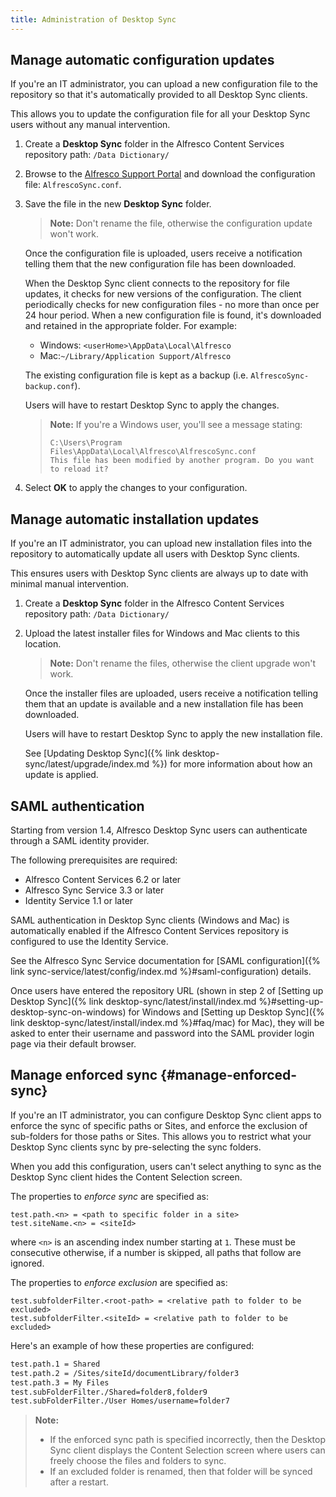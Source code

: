 ```yaml
---
title: Administration of Desktop Sync
---
```


## Manage automatic configuration updates

If you're an IT administrator, you can upload a new configuration file to the repository so that it's automatically 
provided to all Desktop Sync clients.

This allows you to update the configuration file for all your Desktop Sync users without any manual intervention.

1. Create a **Desktop Sync** folder in the Alfresco Content Services repository path: `/Data Dictionary/`

2. Browse to the [Alfresco Support Portal](http://support.alfresco.com/) and download the configuration file: `AlfrescoSync.conf`.

3. Save the file in the new **Desktop Sync** folder.

    >**Note:** Don't rename the file, otherwise the configuration update won't work.

    Once the configuration file is uploaded, users receive a notification telling them that the new configuration 
    file has been downloaded.

    When the Desktop Sync client connects to the repository for file updates, it checks for new versions of the configuration. 
    The client periodically checks for new configuration files - no more than once per 24 hour period. 
    When a new configuration file is found, it's downloaded and retained in the appropriate folder. For example:

    * Windows: `<userHome>\AppData\Local\Alfresco`
    * Mac:`~/Library/Application Support/Alfresco`

    The existing configuration file is kept as a backup (i.e. `AlfrescoSync-backup.conf`).

    Users will have to restart Desktop Sync to apply the changes.

    >**Note:** If you're a Windows user, you'll see a message stating:
    >
    >```
    >C:\Users\Program Files\AppData\Local\Alfresco\AlfrescoSync.conf
    >This file has been modified by another program. Do you want to reload it?
    >```

4. Select **OK** to apply the changes to your configuration.

## Manage automatic installation updates

If you're an IT administrator, you can upload new installation files into the repository to automatically update 
all users with Desktop Sync clients.

This ensures users with Desktop Sync clients are always up to date with minimal manual intervention.

1. Create a **Desktop Sync** folder in the Alfresco Content Services repository path: `/Data Dictionary/`
2. Upload the latest installer files for Windows and Mac clients to this location.

    >**Note:** Don't rename the files, otherwise the client upgrade won't work.

    Once the installer files are uploaded, users receive a notification telling them that an update is available and a 
    new installation file has been downloaded.

    Users will have to restart Desktop Sync to apply the new installation file.

    See [Updating Desktop Sync]({% link desktop-sync/latest/upgrade/index.md %}) for more information about how an update is applied.

## SAML authentication

Starting from version 1.4, Alfresco Desktop Sync users can authenticate through a SAML identity provider.

The following prerequisites are required:

* Alfresco Content Services 6.2 or later
* Alfresco Sync Service 3.3 or later
* Identity Service 1.1 or later

SAML authentication in Desktop Sync clients (Windows and Mac) is automatically enabled if the 
Alfresco Content Services repository is configured to use the Identity Service.

See the Alfresco Sync Service documentation for [SAML configuration]({% link sync-service/latest/config/index.md %}#saml-configuration) details.

Once users have entered the repository URL (shown in step 2 of [Setting up Desktop Sync]({% link desktop-sync/latest/install/index.md %}#setting-up-desktop-sync-on-windows) for Windows and [Setting up Desktop Sync]({% link desktop-sync/latest/install/index.md %}#faq/mac) for Mac), they will be asked to enter their username and password into the SAML provider login page via their default browser.

## Manage enforced sync {#manage-enforced-sync}

If you're an IT administrator, you can configure Desktop Sync client apps to enforce the sync of specific paths or Sites, and enforce the exclusion of sub-folders for those paths or Sites. This allows you to restrict what your Desktop Sync clients sync by pre-selecting the sync folders.

When you add this configuration, users can't select anything to sync as the Desktop Sync client hides the Content Selection screen.

The properties to *enforce sync* are specified as:

```text
test.path.<n> = <path to specific folder in a site>
test.siteName.<n> = <siteId>
```

where `<n>` is an ascending index number starting at `1`. These must be consecutive otherwise, if a number is skipped, all paths that follow are ignored.

The properties to *enforce exclusion* are specified as:

```text
test.subfolderFilter.<root-path> = <relative path to folder to be excluded>
test.subfolderFilter.<siteId> = <relative path to folder to be excluded>
```

Here's an example of how these properties are configured:

```bash
test.path.1 = Shared
test.path.2 = /Sites/siteId/documentLibrary/folder3
test.path.3 = My Files
test.subFolderFilter./Shared=folder8,folder9
test.subFolderFilter./User Homes/username=folder7
```

> **Note:**
>
> * If the enforced sync path is specified incorrectly, then the Desktop Sync client displays the Content Selection screen where users can freely choose the files and folders to sync.
> * If an excluded folder is renamed, then that folder will be synced after a restart.
